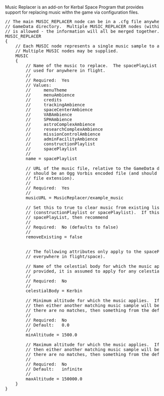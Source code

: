 Music Replacer is an add-on for Kerbal Space Program that provides support for replacing music withn the game via configuration files.

<pre>
// The main MUSIC_REPLACER node can be in a .cfg file anywhere within the
// GameData directory.  Multiple MUSIC_REPLACER nodes (within multiple files)
// is allowed - the information will all be merged together.
MUSIC_REPLACER
{
    // Each MUSIC node represents a single music sample to add/replace.
    // Multiple MUSIC nodes may be supplied.
    MUSIC
    {
        // Name of the music to replace.  The spacePlayList is the one that is
        // used for anywhere in flight.
        //
        // Required:  Yes
        // Values:
        //     menuTheme
        //     menuAmbience
        //     credits
        //     trackingAmbience
        //     spaceCenterAmbience
        //     VABAmbience
        //     SPHAmbience
        //     astroComplexAmbience
        //     researchComplexAmbience
        //     missionControlAmbience
        //     adminFacilityAmbience
        //     constructionPlaylist
        //     spacePlaylist
        //
        name = spacePlaylist

        // URL of the music file, relative to the GameData directory.  This
        // should be an Ogg Vorbis encoded file (and should not include the 
        // file extension).
        //
        // Required:  Yes
        //
        musicURL = MusicReplacer/example_music

        // Set this to true to clear music from existing lists 
        // (constructionPlaylist or spacePlaylist).  If this is set for
        // spacePlayList, then recommend
        //
        // Required:  No (defaults to false)
        //
        removeExisting = false


        // The following attributes only apply to the spacePlayList (used
        // everywhere in flight/space).

        // Name of the celestial body for which the music applies to.  If not
        // provided, it is assumed to apply for any celestial body.
        //
        // Required:  No
        //
        celestialBody = Kerbin

        // Minimum altitude for which the music applies.  If below this altitude
        // then either another matching music sample will be played or the if 
        // there are no matches, then something from the default list.
        //
        // Required:  No
        // Default:   0.0
        //
        minAltitude = 1500.0

        // Maximum altitude for which the music applies.  If above this altitude
        // then either another matching music sample will be played or the if 
        // there are no matches, then something from the default list.
        //
        // Required:  No
        // Default:   infinite
        //
        maxAltitude = 150000.0
    }
}
</pre>
